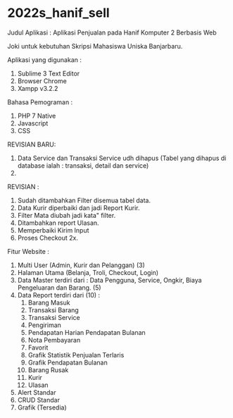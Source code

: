 # 2022s_hanif_sell
Judul Aplikasi :  Aplikasi Penjualan pada Hanif Komputer 2 Berbasis Web

Joki untuk kebutuhan Skripsi Mahasiswa Uniska Banjarbaru.

Aplikasi yang digunakan :
1. Sublime 3 Text Editor
2. Browser Chrome
3. Xampp v3.2.2

Bahasa Pemograman :
1. PHP 7 Native
2. Javascript
3. CSS

REVISIAN BARU:
1. Data Service dan Transaksi Service udh dihapus (Tabel yang dihapus di database ialah : transaksi, detail dan service)
2. 

REVISIAN :
1. Sudah ditambahkan Filter disemua tabel data.
2. Data Kurir diperbaiki dan jadi Report Kurir.
3. Filter Mata diubah jadi kata" filter.
4. Ditambahkan report Ulasan.
5. Memperbaiki Kirim Input
6. Proses Checkout 2x. 

Fitur Website :
1. Multi User (Admin, Kurir dan Pelanggan) (3)
2. Halaman Utama (Belanja, Troli, Checkout, Login)
3. Data Master terdiri dari : Data Pengguna, Service, Ongkir, Biaya Pengeluaran dan Barang. (5)
4. Data Report terdiri dari (10) : 
	1. Barang Masuk
	2. Transaksi Barang
	3. Transaksi Service
	4. Pengiriman
	5. Pendapatan Harian Pendapatan Bulanan
	6. Nota Pembayaran
	7. Favorit
	8. Grafik Statistik Penjualan Terlaris
	9. Grafik Pendapatan Bulanan
	10. Barang Rusak
	11. Kurir
	12. Ulasan
5. Alert Standar
6. CRUD Standar
7. Grafik (Tersedia)